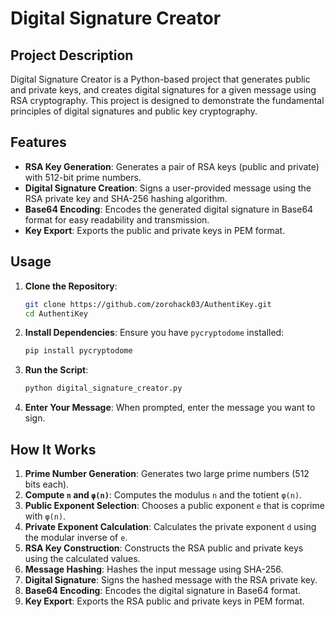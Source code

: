 # Digital Signature Creator

## Project Description

Digital Signature Creator is a Python-based project that generates public and private keys, and creates digital signatures for a given message using RSA cryptography. This project is designed to demonstrate the fundamental principles of digital signatures and public key cryptography.

## Features

- **RSA Key Generation**: Generates a pair of RSA keys (public and private) with 512-bit prime numbers.
- **Digital Signature Creation**: Signs a user-provided message using the RSA private key and SHA-256 hashing algorithm.
- **Base64 Encoding**: Encodes the generated digital signature in Base64 format for easy readability and transmission.
- **Key Export**: Exports the public and private keys in PEM format.

## Usage

1. **Clone the Repository**:
    ```bash
    git clone https://github.com/zorohack03/AuthentiKey.git
    cd AuthentiKey
    ```

2. **Install Dependencies**:
    Ensure you have `pycryptodome` installed:
    ```bash
    pip install pycryptodome
    ```

3. **Run the Script**:
    ```bash
    python digital_signature_creator.py
    ```

4. **Enter Your Message**:
    When prompted, enter the message you want to sign.



## How It Works

1. **Prime Number Generation**: Generates two large prime numbers (512 bits each).
2. **Compute `n` and `φ(n)`**: Computes the modulus `n` and the totient `φ(n)`.
3. **Public Exponent Selection**: Chooses a public exponent `e` that is coprime with `φ(n)`.
4. **Private Exponent Calculation**: Calculates the private exponent `d` using the modular inverse of `e`.
5. **RSA Key Construction**: Constructs the RSA public and private keys using the calculated values.
6. **Message Hashing**: Hashes the input message using SHA-256.
7. **Digital Signature**: Signs the hashed message with the RSA private key.
8. **Base64 Encoding**: Encodes the digital signature in Base64 format.
9. **Key Export**: Exports the RSA public and private keys in PEM format.

